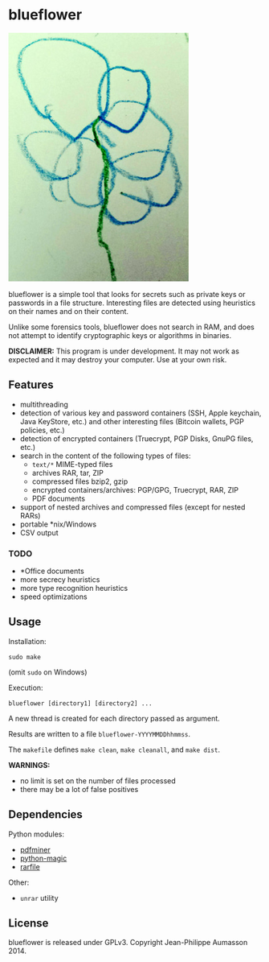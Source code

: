 blueflower
==========

![logo](blueflower.jpg)

blueflower is a simple tool that looks for secrets such as private keys
or passwords in a file structure.
Interesting files are detected using heuristics on their names and on
their content.

Unlike some forensics tools, blueflower does not search in RAM, and
does not attempt to identify cryptographic keys or algorithms in
binaries.

**DISCLAIMER:** This program is under development. It may not work as
expected and it may destroy your computer. Use at your own risk.


Features
------------

* multithreading
* detection of various key and password containers (SSH, Apple keychain,
  Java KeyStore, etc.) and other interesting files (Bitcoin wallets, PGP
  policies, etc.)
* detection of encrypted containers (Truecrypt, PGP Disks, GnuPG files, etc.)
* search in the content of the following types of files:
    - `text/*` MIME-typed files
    - archives RAR, tar, ZIP
    - compressed files bzip2, gzip
    - encrypted containers/archives: PGP/GPG, Truecrypt, RAR, ZIP
    - PDF documents
* support of nested archives and compressed files (except for nested RARs)
* portable \*nix/Windows
* CSV output


### TODO

* \*Office documents
* more secrecy heuristics
* more type recognition heuristics
* speed optimizations


Usage
------------

Installation:
```
sudo make
```
(omit `sudo` on Windows)

Execution:
```
blueflower [directory1] [directory2] ...
```
A new thread is created for each directory passed as argument.

Results are written to a file `blueflower-YYYYMMDDhhmmss`.

The `makefile` defines `make clean`, `make cleanall`, and `make dist`.

**WARNINGS:**

* no limit is set on the number of files processed
* there may be a lot of false positives


Dependencies
------------

Python modules:
* [pdfminer](https://pypi.python.org/pypi/pdfminer/)
* [python-magic](https://pypi.python.org/pypi/python-magic/)
* [rarfile](https://pypi.python.org/pypi/rarfile/)

Other:
* `unrar` utility


License
-------

blueflower is released under GPLv3. Copyright Jean-Philippe Aumasson 2014.
